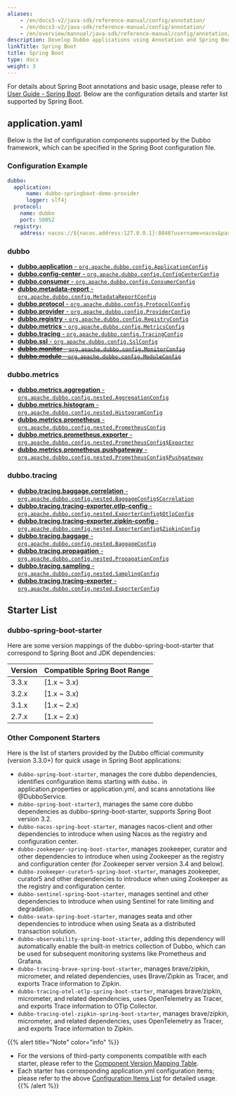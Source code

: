 ```yaml
---
aliases:
    - /en/docs3-v2/java-sdk/reference-manual/config/annotation/
    - /en/docs3-v2/java-sdk/reference-manual/config/annotation/
    - /en/overview/mannual/java-sdk/reference-manual/config/annotation/
description: Develop Dubbo applications using Annotation and Spring Boot
linkTitle: Spring Boot
title: Spring Boot
type: docs
weight: 3
---
```


For details about Spring Boot annotations and basic usage, please refer to [User Guide - Spring Boot](/en/overview/mannual/java-sdk/tasks/develop/springboot/). Below are the configuration details and starter list supported by Spring Boot.

## application.yaml

Below is the list of configuration components supported by the Dubbo framework, which can be specified in the Spring Boot configuration file.

### Configuration Example

```yaml
dubbo:
  application:
      name: dubbo-springboot-demo-provider
      logger: slf4j
  protocol:
    name: dubbo
    port: 50052
  registry:
    address: nacos://${nacos.address:127.0.0.1}:8848?username=nacos&password=nacos
```

### dubbo
* [**dubbo.application** - `org.apache.dubbo.config.ApplicationConfig`](../../properties#dubboapplication)
* [**dubbo.config-center** - `org.apache.dubbo.config.ConfigCenterConfig`](../../properties#dubboconfig-center)
* [**dubbo.consumer** - `org.apache.dubbo.config.ConsumerConfig`](../../properties#dubboconsumer)
* [**dubbo.metadata-report** - `org.apache.dubbo.config.MetadataReportConfig`](../../properties#dubbometadata-report)
* [**dubbo.protocol** - `org.apache.dubbo.config.ProtocolConfig`](../../properties#dubboprotocol)
* [**dubbo.provider** - `org.apache.dubbo.config.ProviderConfig`](../../properties#dubboprovider)
* [**dubbo.registry** - `org.apache.dubbo.config.RegistryConfig`](../../properties#dubboregistry)
* [**dubbo.metrics** - `org.apache.dubbo.config.MetricsConfig`](../../properties#dubbometrics)
* [**dubbo.tracing** - `org.apache.dubbo.config.TracingConfig`](../../properties#dubbotracing)
* [**dubbo.ssl** - `org.apache.dubbo.config.SslConfig`](../../properties#dubbossl)
* ~~[**dubbo.monitor** - `org.apache.dubbo.config.MonitorConfig`](../../properties#dubbomonitor)~~
* ~~[**dubbo.module** - `org.apache.dubbo.config.ModuleConfig`](../../properties#dubbomodule)~~

### dubbo.metrics
* [**dubbo.metrics.aggregation** - `org.apache.dubbo.config.nested.AggregationConfig`](../../properties#dubbometricsaggregation)
* [**dubbo.metrics.histogram** - `org.apache.dubbo.config.nested.HistogramConfig`](../../properties#dubbometricshistogram)
* [**dubbo.metrics.prometheus** - `org.apache.dubbo.config.nested.PrometheusConfig`](../../properties#dubbometricsprometheus)
* [**dubbo.metrics.prometheus.exporter** - `org.apache.dubbo.config.nested.PrometheusConfig$Exporter`](../../properties#dubbometricsprometheusexporter)
* [**dubbo.metrics.prometheus.pushgateway** - `org.apache.dubbo.config.nested.PrometheusConfig$Pushgateway`](../../properties#dubbometricsprometheuspushgateway)

### dubbo.tracing
* [**dubbo.tracing.baggage.correlation** - `org.apache.dubbo.config.nested.BaggageConfig$Correlation`](../../properties#dubbotracingbaggage.correlation)
* [**dubbo.tracing.tracing-exporter.otlp-config** - `org.apache.dubbo.config.nested.ExporterConfig$OtlpConfig`](../../properties#dubbotracingtracing-exporterotlp-config)
* [**dubbo.tracing.tracing-exporter.zipkin-config** - `org.apache.dubbo.config.nested.ExporterConfig$ZipkinConfig`](../../properties#dubbotracingtracing-exporterzipkin-config)
* [**dubbo.tracing.baggage** - `org.apache.dubbo.config.nested.BaggageConfig`](../../properties#dubbotracingbaggage)
* [**dubbo.tracing.propagation** - `org.apache.dubbo.config.nested.PropagationConfig`](../../properties#dubbotracingpropagation)
* [**dubbo.tracing.sampling** - `org.apache.dubbo.config.nested.SamplingConfig`](../../properties#dubbotracingsampling)
* [**dubbo.tracing.tracing-exporter** - `org.apache.dubbo.config.nested.ExporterConfig`](../../properties#dubbotracingtracing-exporter)

## Starter List

### dubbo-spring-boot-starter
Here are some version mappings of the dubbo-spring-boot-starter that correspond to Spring Boot and JDK dependencies:

| Version | Compatible Spring Boot Range |
|-------|---------------|
| 3.3.x | [1.x ~ 3.x)   |
| 3.2.x | [1.x ~ 3.x)   |
| 3.1.x | [1.x ~ 2.x)   |
| 2.7.x | [1.x ~ 2.x)   |

### Other Component Starters

Here is the list of starters provided by the Dubbo official community (version 3.3.0+) for quick usage in Spring Boot applications:
* `dubbo-spring-boot-starter`, manages the core dubbo dependencies, identifies configuration items starting with `dubbo.` in application.properties or application.yml, and scans annotations like @DubboService.
* `dubbo-spring-boot-starter3`, manages the same core dubbo dependencies as dubbo-spring-boot-starter, supports Spring Boot version 3.2.
* `dubbo-nacos-spring-boot-starter`, manages nacos-client and other dependencies to introduce when using Nacos as the registry and configuration center.
* `dubbo-zookeeper-spring-boot-starter`, manages zookeeper, curator and other dependencies to introduce when using Zookeeper as the registry and configuration center (for Zookeeper server version 3.4 and below).
* `dubbo-zookeeper-curator5-spring-boot-starter`, manages zookeeper, curator5 and other dependencies to introduce when using Zookeeper as the registry and configuration center.
* `dubbo-sentinel-spring-boot-starter`, manages sentinel and other dependencies to introduce when using Sentinel for rate limiting and degradation.
* `dubbo-seata-spring-boot-starter`, manages seata and other dependencies to introduce when using Seata as a distributed transaction solution.
* `dubbo-observability-spring-boot-starter`, adding this dependency will automatically enable the built-in metrics collection of Dubbo, which can be used for subsequent monitoring systems like Prometheus and Grafana.
* `dubbo-tracing-brave-spring-boot-starter`, manages brave/zipkin, micrometer, and related dependencies, uses Brave/Zipkin as Tracer, and exports Trace information to Zipkin.
* `dubbo-tracing-otel-otlp-spring-boot-starter`, manages brave/zipkin, micrometer, and related dependencies, uses OpenTelemetry as Tracer, and exports Trace information to OTlp Collector.
* `dubbo-tracing-otel-zipkin-spring-boot-starter`, manages brave/zipkin, micrometer, and related dependencies, uses OpenTelemetry as Tracer, and exports Trace information to Zipkin.

{{% alert title="Note" color="info" %}}
* For the versions of third-party components compatible with each starter, please refer to the [Component Version Mapping Table](/en/overview/mannual/java-sdk/versions/#版本说明).
* Each starter has corresponding application.yml configuration items; please refer to the above [Configuration Items List](./#Configuration%20Example) for detailed usage.
{{% /alert %}}


